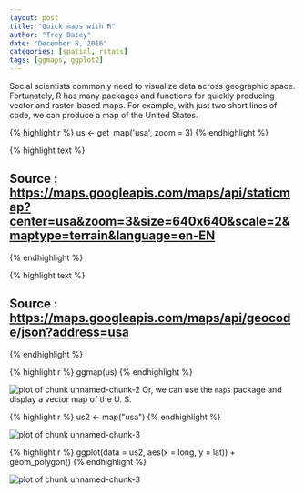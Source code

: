 ```yaml
---
layout: post
title: "Quick maps with R"
author: "Trey Batey"
date: "December 8, 2016"
categories: [spatial, rstats]
tags: [ggmaps, ggplot2]
---
```




Social scientists commonly need to visualize data across geographic space. Fortunately, R has many packages and functions for quickly producing vector and raster-based maps. For example, with just two short lines of code, we can produce a map of the United States.




{% highlight r %}
us <- get_map('usa', zoom = 3)
{% endhighlight %}



{% highlight text %}
## Source : https://maps.googleapis.com/maps/api/staticmap?center=usa&zoom=3&size=640x640&scale=2&maptype=terrain&language=en-EN
{% endhighlight %}



{% highlight text %}
## Source : https://maps.googleapis.com/maps/api/geocode/json?address=usa
{% endhighlight %}



{% highlight r %}
ggmap(us)
{% endhighlight %}

![plot of chunk unnamed-chunk-2](/socscistats/figure/source/2016-12-08-quick-maps-r/unnamed-chunk-2-1.png)
Or, we can use the `maps` package and display a vector map of the U. S.


{% highlight r %}
us2 <- map("usa")
{% endhighlight %}

![plot of chunk unnamed-chunk-3](/socscistats/figure/source/2016-12-08-quick-maps-r/unnamed-chunk-3-1.png)

{% highlight r %}
ggplot(data = us2, aes(x = long, y = lat)) + geom_polygon() 
{% endhighlight %}

![plot of chunk unnamed-chunk-3](/socscistats/figure/source/2016-12-08-quick-maps-r/unnamed-chunk-3-2.png)

